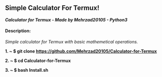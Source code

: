 ## Simple Calculator For Termux!
***Calculator for Termux - Made by Mehrzad20105 - Python3***

#### Description: 
 *Simple calculator for Termux with basic mathemetical operations.*

  **1. ~ $ git clone https://github.com/Mehrzad20105/Calculator-for-Termux**

  **2. ~ $ cd Calculator-for-Termux**

  **3. ~ $ bash Install.sh**

